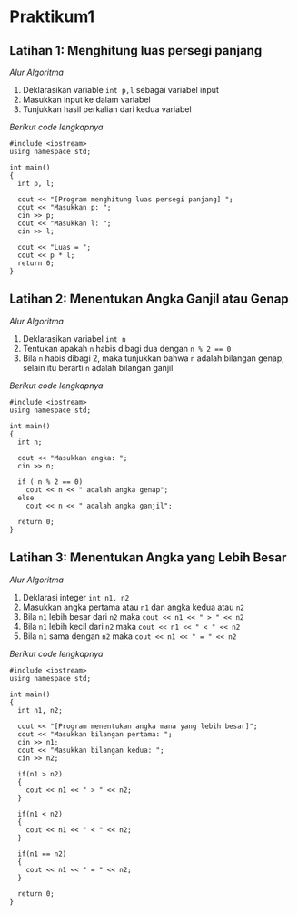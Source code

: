 # Praktikum1

## Latihan 1: Menghitung luas persegi panjang

*Alur Algoritma*
1. Deklarasikan variable `int p,l` sebagai variabel input
2. Masukkan input ke dalam variabel
3. Tunjukkan hasil perkalian dari kedua variabel

*Berikut code lengkapnya*
```
#include <iostream>
using namespace std;

int main()
{
  int p, l;

  cout << "[Program menghitung luas persegi panjang] ";
  cout << "Masukkan p: ";
  cin >> p;
  cout << "Masukkan l: ";
  cin >> l;

  cout << "Luas = ";
  cout << p * l;
  return 0;
}
```

## Latihan 2: Menentukan Angka Ganjil atau Genap

*Alur Algoritma*
1. Deklarasikan variabel `int n`
2. Tentukan apakah `n` habis dibagi dua dengan `n % 2 == 0`
3. Bila `n` habis dibagi 2, maka tunjukkan bahwa `n` adalah bilangan genap, selain itu berarti `n` adalah bilangan ganjil

*Berikut code lengkapnya*
```
#include <iostream>
using namespace std;

int main()
{
  int n;
  
  cout << "Masukkan angka: ";
  cin >> n;
  
  if ( n % 2 == 0)
    cout << n << " adalah angka genap";
  else
    cout << n << " adalah angka ganjil";
  
  return 0;
}
```

## Latihan 3: Menentukan Angka yang Lebih Besar

*Alur Algoritma*
1. Deklarasi integer `int n1, n2`
2. Masukkan angka pertama atau `n1` dan angka kedua atau `n2`
3. Bila `n1` lebih besar dari `n2` maka `cout << n1 << " > " << n2`
4. Bila `n1` lebih kecil dari `n2` maka `cout << n1 << " < " << n2`
5. Bila `n1` sama dengan `n2` maka `cout << n1 << " = " << n2`

*Berikut code lengkapnya*
```
#include <iostream>
using namespace std;

int main()
{
  int n1, n2;

  cout << "[Program menentukan angka mana yang lebih besar]";
  cout << "Masukkan bilangan pertama: ";
  cin >> n1;
  cout << "Masukkan bilangan kedua: ";
  cin >> n2;

  if(n1 > n2)
  {
    cout << n1 << " > " << n2;
  }

  if(n1 < n2)
  {
    cout << n1 << " < " << n2;
  }

  if(n1 == n2)
  {
    cout << n1 << " = " << n2;
  }

  return 0;
}
```